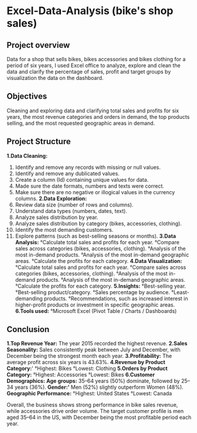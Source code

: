 # Excel-Data-Analysis (bike's shop sales)

## Project overview

Data for a shop that sells bikes, bikes accessories and bikes clothing for a period of six years, I used Excel office to analyze, explore and clean the data and clarify the percentage of sales, profit and target groups by visualization the data on the dashboard.

## Objectives

Cleaning and exploring data and clarifying total sales and profits for six years, the most revenue categories and orders in demand, the top products selling, and the most requested geographic areas in demand.

## Project Structure

**1.Data Cleaning:**
  1. Identify and remove any records with missing or null values.
  2. Identify and remove any dublicated values.
  3. Create a column (Id) containing unique values for data.
  4. Made sure the date formats, numbers and texts were correct.
  5. Make sure there are no negative or illogical values in the currency columns.
**2.Data Exploration:**
  1. Review data size (number of rows and columns).
  2. Understand data types (numbers, dates, text).
  3. Analyze sales distribution by year.
  4. Analyze sales distribution by category (bikes, accessories, clothing).
  5. Identify the most demanding customers.
  6. Explore patterns (such as best-selling seasons or months).
**3.Data Analysis:**
  °Calculate total sales and profits for each year.
  °Compare sales across categories (bikes, accessories, clothing).
  °Analysis of the most in-demand products.
  °Analysis of the most in-demand geographic areas.
  °Calculate the profits for each category.
**4.Data Visualization:**
  °Calculate total sales and profits for each year.
  °Compare sales across categories (bikes, accessories, clothing).
  °Analysis of the most in-demand products.
  °Analysis of the most in-demand geographic areas.
  °Calculate the profits for each category.
**5.Insights:**
  °Best-selling year.
  °Best-selling product/category.
  °Sales percentage by audience.
  °Least-demanding products.
  °Recommendations, such as increased interest in higher-profit products or investment in specific geographic areas.
**6.Tools used:**
  °Microsoft Excel (Pivot Table / Charts / Dashboards)

## Conclusion

**1.Top Revenue Year:** The year 2015 recorded the highest revenue.
**2.Sales Seasonality:** Sales consistently peak between July and December, with December being the strongest month each year.
**3.Profitability:** The average profit across six years is 43.63%.
**4.Revenue by Product Category:**'
   °Highest: Bikes
   °Lowest: Clothing
**5.Orders by Product Category:**
   °Highest: Accessories
   °Lowest: Bikes
**6.Customer Demographics:**
  **Age groups:** 35–64 years (50%) dominate, followed by 25–34 years (36%).
  **Gender:'** Men (52%) slightly outperform Women (48%).
  **Geographic Performance:**
    °Highest: United States
    °Lowest: Canada
    
Overall, the business shows strong performance in bike sales revenue, while accessories drive order volume. The target customer profile is men aged 35–64 in the US, with December being the most profitable period each year.  
  

